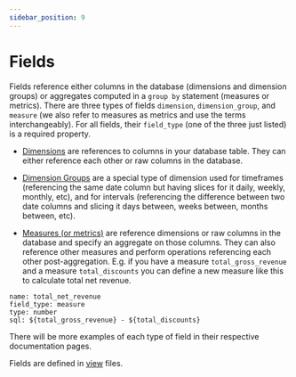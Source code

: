 ```yaml
---
sidebar_position: 9
---
```


# Fields

Fields reference either columns in the database (dimensions and dimension groups) or aggregates computed in a `group by` statement (measures or metrics). There are three types of fields `dimension`, `dimension_group`, and `measure` (we also refer to measures as metrics and use the terms interchangeably). For all fields, their `field_type` (one of the three just listed) is a required property.

- [Dimensions](91_dimension.md) are references to columns in your database table. They can either reference each other or raw columns in the database.

- [Dimension Groups](92_dimension_group.md) are a special type of dimension used for timeframes (referencing the same date column but having slices for it daily, weekly, monthly, etc), and for intervals (referencing the difference between two date columns and slicing it days between, weeks between, months between, etc).

- [Measures (or metrics)](93_measure.md) are reference dimensions or raw columns in the database and specify an aggregate on those columns. They can also reference other measures and perform operations referencing each other post-aggregation. E.g. if you have a measure `total_gross_revenue` and a measure `total_discounts` you can define a new measure like this to calculate total net revenue.
```
name: total_net_revenue
field_type: measure
type: number
sql: ${total_gross_revenue} - ${total_discounts}
```

There will be more examples of each type of field in their respective documentation pages.

Fields are defined in [view](6_view.md) files.
